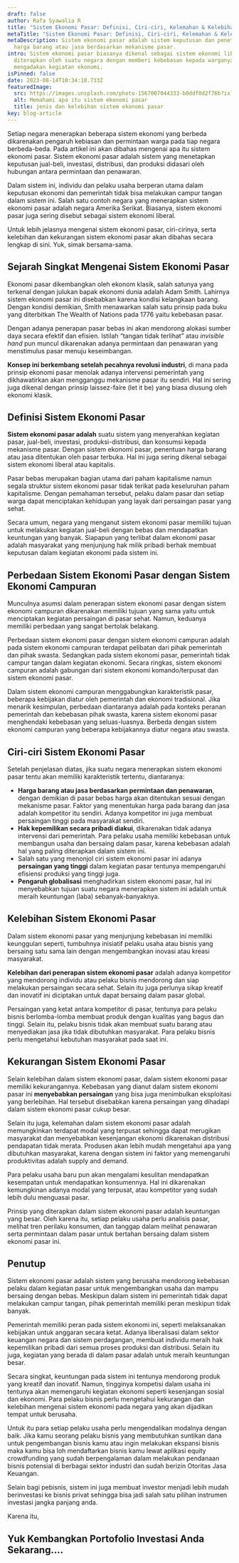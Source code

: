 ```yaml
---
draft: false
author: Rafa Syawalia R
title: "Sistem Ekonomi Pasar: Definisi, Ciri-ciri, Kelemahan & Kelebihan"
metaTitle: "Sistem Ekonomi Pasar: Definisi, Ciri-ciri, Kelemahan & Kelebihan"
metaDescription: Sistem ekonomi pasar adalah sistem keputusan dan penetapan
  harga barang atau jasa berdasarkan mekanisme pasar.
intro: Sistem ekonomi pasar biasanya dikenal sebagai sistem ekonomi liberal yang
  diterapkan oleh suatu negara dengan memberi kebebasan kepada warganya dalam
  mengadakan kegiatan ekonomi.
isPinned: false
date: 2023-08-14T10:34:18.733Z
featuredImage:
  src: https://images.unsplash.com/photo-1567007044333-b0ddf0d2f76b?ixlib=rb-1.2.1&ixid=MnwxMjA3fDB8MHxwaG90by1wYWdlfHx8fGVufDB8fHx8&auto=format&fit=crop&w=2070&q=80
  alt: Memahami apa itu sistem ekonomi pasar
  title: jenis dan kelebihan sistem ekonomi pasar
key: blog-article
---
```

Setiap negara menerapkan beberapa sistem ekonomi yang berbeda dikarenakan pengaruh kebiasan dan permintaan warga pada tiap negara berbeda-beda. Pada artikel ini akan dibahas mengenai apa itu sistem ekonomi pasar. Sistem ekonomi pasar adalah sistem yang menetapkan keputusan jual-beli, investasi, distribusi, dan produksi didasari oleh hubungan antara permintaan dan penawaran. 

Dalam sistem ini, individu dan pelaku usaha berperan utama dalam keputusan ekonomi dan pemerintah tidak bisa melakukan campur tangan dalam sistem ini. Salah satu contoh negara yang menerapkan sistem ekonomi pasar adalah negara Amerika Serikat. Biasanya, sistem ekonomi pasar juga sering disebut sebagai sistem ekonomi liberal. 

Untuk lebih jelasnya mengenai sistem ekonomi pasar, ciri-cirinya, serta kelebihan dan kekurangan sistem ekonomi pasar akan dibahas secara lengkap di sini. Yuk, simak bersama-sama.

## Sejarah Singkat Mengenai Sistem Ekonomi Pasar

Ekonomi pasar dikembangkan oleh ekonom klasik, salah satunya yang terkenal dengan julukan bapak ekonomi dunia adalah Adam Smith. Lahirnya sistem ekonomi pasar ini disebabkan karena kondisi kelangkaan barang. Dengan kondisi demikian, Smith menawarkan salah satu prinsip pada buku yang diterbitkan The Wealth of Nations pada 1776 yaitu kebebasan pasar.

Dengan adanya penerapan pasar bebas ini akan mendorong alokasi sumber daya secara efektif dan efisien. Istilah “tangan tidak terlihat” atau *invisible hand* pun muncul dikarenakan adanya permintaan dan penawaran yang menstimulus pasar menuju keseimbangan. 

**Konsep ini berkembang setelah pecahnya revolusi industri**, di mana pada prinsip ekonomi pasar menolak adanya intervensi pemerintah yang dikhawatirkan akan mengganggu mekanisme pasar itu sendiri. Hal ini sering juga dikenal dengan prinsip laissez-faire (let it be) yang biasa diusung oleh ekonomi klasik.

## Definisi Sistem Ekonomi Pasar

**Sistem ekonomi pasar adalah** suatu sistem yang menyerahkan kegiatan pasar, jual-beli, investasi, produksi-distribusi, dan konsumsi kepada mekanisme pasar. Dengan sistem ekonomi pasar, penentuan harga barang atau jasa ditentukan oleh pasar terbuka. Hal ini juga sering dikenal sebagai sistem ekonomi liberal atau kapitalis.

Pasar bebas merupakan bagian utama dari paham kapitalisme namun segala struktur sistem ekonomi pasar tidak terikat pada keseluruhan paham kapitalisme. Dengan pemahaman tersebut, pelaku dalam pasar dan setiap warga dapat menciptakan kehidupan yang layak dari persaingan pasar yang sehat.

Secara umum, negara yang menganut sistem ekonomi pasar memiliki tujuan untuk melakukan kegiatan jual-beli dengan bebas dan mendapatkan keuntungan yang banyak. Siapapun yang terlibat dalam ekonomi pasar adalah masyarakat yang menjunjung hak milik pribadi berhak membuat keputusan dalam kegiatan ekonomi pada sistem ini.

## Perbedaan Sistem Ekonomi Pasar dengan Sistem Ekonomi Campuran

Munculnya asumsi dalam penerapan sistem ekonomi pasar dengan sistem ekonomi campuran dikarenakan memiliki tujuan yang sama yaitu untuk menciptakan kegiatan persaingan di pasar sehat. Namun, keduanya memiliki perbedaan yang sangat bertolak belakang.

Perbedaan sistem ekonomi pasar dengan sistem ekonomi campuran adalah pada sistem ekonomi campuran terdapat pelibatan dari pihak pemerintah dan pihak swasta. Sedangkan pada sistem ekonomi pasar, pemerintah tidak campur tangan dalam kegiatan ekonomi. Secara ringkas, sistem ekonomi campuran adalah gabungan dari sistem ekonomi komando/terpusat dan sistem ekonomi pasar. 

Dalam sistem ekonomi campuran menggabungkan karakteristik pasar, beberapa kebijakan diatur oleh pemerintah dan ekonomi tradisional. Jika menarik kesimpulan, perbedaan diantaranya adalah pada konteks peranan pemerintah dan kebebasan pihak swasta, karena sistem ekonomi pasar menghendaki kebebasan yang seluas-luasnya. Berbeda dengan sistem ekonomi campuran yang beberapa kebijakannya diatur negara atau swasta. 

## Ciri-ciri Sistem Ekonomi Pasar

Setelah penjelasan diatas, jika suatu negara menerapkan sistem ekonomi pasar tentu akan memiliki karakteristik tertentu, diantaranya:

* **Harga barang atau jasa berdasarkan permintaan dan penawaran**, dengan demikian di pasar bebas harga akan ditentukan sesuai dengan mekanisme pasar. Faktor yang menentukan harga pada barang dan jasa adalah kompetitor itu sendiri. Adanya kompetitor ini juga membuat persaingan tinggi pada masyarakat sendiri.
* **Hak kepemilikan secara pribadi diakui**, dikarenakan tidak adanya intervensi dari pemerintah. Para pelaku usaha memiliki kebebasan untuk membangun usaha dan bersaing dalam pasar, karena kebebasan adalah hal yang paling diterapkan dalam sistem ini.
* Salah satu yang menonjol ciri sistem ekonomi pasar ini adanya **persaingan yang tinggi** dalam kegiatan pasar tentunya mempengaruhi efisiensi produksi yang tinggi juga.
* **Pengaruh globalisasi** menghadirkan sistem ekonomi pasar, hal ini menyebabkan tujuan suatu negara menerapkan sistem ini adalah untuk meraih keuntungan (laba) sebanyak-banyaknya.

## Kelebihan Sistem Ekonomi Pasar

Dalam sistem ekonomi pasar yang menjunjung kebebasan ini memiliki keunggulan seperti, tumbuhnya inisiatif pelaku usaha atau bisnis yang bersaing satu sama lain dengan mengembangkan inovasi atau kreasi masyarakat. 

**Kelebihan dari penerapan sistem ekonomi pasar** adalah adanya kompetitor yang mendorong individu atau pelaku bisnis mendorong dan siap melakukan persaingan secara sehat. Selain itu juga perlunya sikap kreatif dan inovatif ini diciptakan untuk dapat bersaing dalam pasar global.

Persaingan yang ketat antara kompetitor di pasar, tentunya para pelaku bisnis berlomba-lomba membuat produk dengan kualitas yang bagus dan tinggi. Selain itu, pelaku bisnis tidak akan membuat suatu barang atau menyediakan jasa jika tidak dibutuhkan masyarakat. Para pelaku bisnis perlu mengetahui kebutuhan masyarakat pada saat ini.

## Kekurangan Sistem Ekonomi Pasar

Selain kelebihan dalam sistem ekonomi pasar, dalam sistem ekonomi pasar memiliki kekurangannya. Kebebasan yang dianut dalam sistem ekonomi pasar ini **menyebabkan persaingan** yang bisa juga menimbulkan eksploitasi yang berlebihan. Hal tersebut disebabkan karena persaingan yang dihadapi dalam sistem ekonomi pasar cukup besar. 

Selain itu juga, kelemahan dalam sistem ekonomi pasar adalah memungkinkan terdapat modal yang terpusat sehingga dapat merugikan masyarakat dan menyebabkan kesenjangan ekonomi dikarenakan distribusi pendapatan tidak merata. Produsen akan lebih mudah mengetahui apa yang dibutuhkan masyarakat, karena dengan sistem ini faktor yang memengaruhi produktivitas adalah supply and demand. 

Para pelaku usaha baru pun akan mengalami kesulitan mendapatkan kesempatan untuk mendapatkan konsumennya. Hal ini dikarenakan kemungkinan adanya modal yang terpusat, atau kompetitor yang sudah lebih dulu menguasai pasar. 

Prinsip yang diterapkan dalam sistem ekonomi pasar adalah keuntungan yang besar. Oleh karena itu, setiap pelaku usaha perlu analisis pasar, melihat tren perilaku konsumen, dan tanggap dalam melihat penawaran serta permintaan dalam pasar untuk bertahan bersaing dalam sistem ekonomi pasar ini. 

## Penutup

Sistem ekonomi pasar adalah sistem yang berusaha mendorong kebebasan pelaku dalam kegiatan pasar untuk mengembangkan usaha dan mampu bersaing dengan bebas. Meskipun dalam sistem ini pemerintah tidak dapat melakukan campur tangan, pihak pemerintah memiliki peran meskipun tidak banyak. 

Pemerintah memiliki peran pada sistem ekonomi ini, seperti melaksanakan kebijakan untuk anggaran secara ketat. Adanya liberalisasi dalam sektor keuangan negara dan sistem perdagangan, membuat individu meraih hak kepemilikan pribadi dari semua proses produksi dan distribusi. Selain itu juga, kegiatan yang berada di dalam pasar adalah untuk meraih keuntungan besar. 

Secara singkat, keuntungan pada sistem ini tentunya mendorong produk yang kreatif dan inovatif. Namun, tingginya kompetisi dalam usaha ini tentunya akan memengaruhi kegiatan ekonomi seperti kesenjangan sosial dan ekonomi. Para pelaku bisnis perlu mengetahui kekurangan dan kelebihan mengenai sistem ekonomi pada negara yang akan dijadikan tempat untuk berusaha.

Untuk itu para setiap pelaku usaha perlu mengendalikan modalnya dengan baik. Jika kamu seorang pelaku bisnis yang membutuhkan suntikan dana untuk pengembangan bisnis kamu atau ingin melakukan ekspansi bisnis maka kamu bisa loh mendaftarkan bisnis kamu lewat aplikasi equity crowdfunding yang sudah berpengalaman dalam melakukan pendanaan bisnis potensial di berbagai sektor industri dan sudah berizin Otoritas Jasa Keuangan.

S﻿elain bagi pebisnis, sistem ini juga membuat investor menjadi lebih mudah berinvestasi ke bisnis privat sehingga bisa jadi salah satu pilihan instrumen investasi jangka panjang anda. 

K﻿arena itu, 

## Y﻿uk Kembangkan Portofolio Investasi Anda Sekarang....